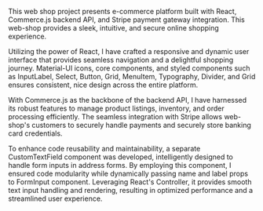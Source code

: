 This web shop project presents e-commerce platform built with React, Commerce.js backend API, and Stripe payment gateway integration. This web-shop provides a sleek, intuitive, and secure online shopping experience.

Utilizing the power of React, I have crafted a responsive and dynamic user interface that provides seamless navigation and a delightful shopping journey. Material-UI icons, core components, and styled components such as InputLabel, Select, Button, Grid, MenuItem, Typography, Divider, and Grid ensures consistent, nice design across the entire platform.

With Commerce.js as the backbone of the backend API, I have harnessed its robust features to manage product listings, inventory, and order processing efficiently. The seamless integration with Stripe allows web-shop's customers to securely handle payments and securely store banking card credentials.

To enhance code reusability and maintainability, a separate CustomTextField component was developed, intelligently designed to handle form inputs in address forms. By employing this component, I ensured code modularity while dynamically passing name and label props to FormInput component. Leveraging React's Controller, it provides smooth text input handling and rendering, resulting in optimized performance and a streamlined user experience.
